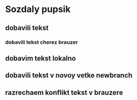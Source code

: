 # Sozdaly  pupsik

## dobavili tekst

### dobavili tekst cherez brauzer

## dobavim tekst lokalno

## dobavili tekst v novoy vetke newbranch

## razrechaem konflikt tekst v brauzere

